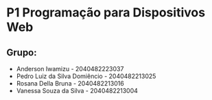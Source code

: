 # P1 Programação para Dispositivos Web

## Grupo:

* Anderson Iwamizu - 2040482223037
* Pedro Luiz da Silva Domiêncio - 2040482213025
* Rosana Della Bruna - 2040482213016
* Vanessa Souza da Silva - 2040482213004